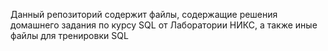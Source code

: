 Данный репозиторий содержит файлы, содержащие решения домашнего задания по курсу SQL от Лаборатории НИКС, а также иные файлы для тренировки SQL

